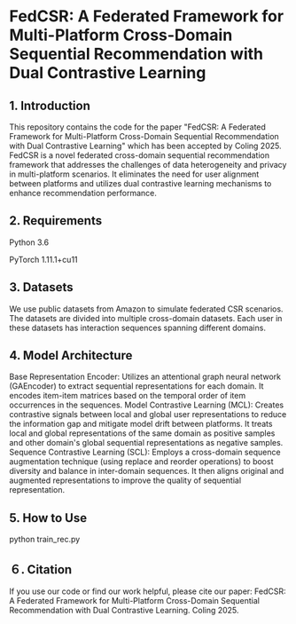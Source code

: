 # FedCSR: A Federated Framework for Multi-Platform Cross-Domain Sequential Recommendation with Dual Contrastive Learning

## 1. Introduction
This repository contains the code for the paper "FedCSR: A Federated Framework for Multi-Platform Cross-Domain Sequential Recommendation with Dual Contrastive Learning" which has been accepted by Coling 2025. FedCSR is a novel federated cross-domain sequential recommendation framework that addresses the challenges of data heterogeneity and privacy in multi-platform scenarios. It eliminates the need for user alignment between platforms and utilizes dual contrastive learning mechanisms to enhance recommendation performance.

## 2. Requirements
  Python 3.6
  
  PyTorch 1.11.1+cu11
## 3. Datasets
We use public datasets from Amazon to simulate federated CSR scenarios. The datasets are divided into multiple cross-domain datasets. Each user in these datasets has interaction sequences spanning different domains.

## 4. Model Architecture
Base Representation Encoder: Utilizes an attentional graph neural network (GAEncoder) to extract sequential representations for each domain. It encodes item-item matrices based on the temporal order of item occurrences in the sequences.
Model Contrastive Learning (MCL): Creates contrastive signals between local and global user representations to reduce the information gap and mitigate model drift between platforms. It treats local and global representations of the same domain as positive samples and other domain's global sequential representations as negative samples.
Sequence Contrastive Learning (SCL): Employs a cross-domain sequence augmentation technique (using replace and reorder operations) to boost diversity and balance in inter-domain sequences. It then aligns original and augmented representations to improve the quality of sequential representation.

## 5. How to Use
python train_rec.py

## ６. Citation
If you use our code or find our work helpful, please cite our paper:
FedCSR: A Federated Framework for Multi-Platform Cross-Domain Sequential Recommendation with Dual Contrastive Learning. Coling 2025.
